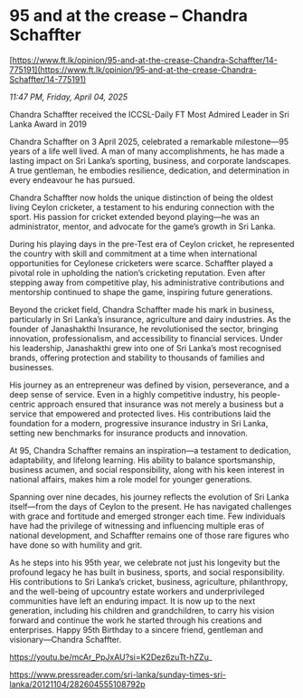 # 95 and at the crease – Chandra Schaffter

[https://www.ft.lk/opinion/95-and-at-the-crease-Chandra-Schaffter/14-775191](https://www.ft.lk/opinion/95-and-at-the-crease-Chandra-Schaffter/14-775191)

*11:47 PM, Friday, April 04, 2025*

Chandra Schaffter received the ICCSL-Daily FT Most Admired Leader in Sri Lanka Award in 2019

Chandra Schaffter on 3 April 2025, celebrated a remarkable milestone—95 years of a life well lived. A man of many accomplishments, he has made a lasting impact on Sri Lanka’s sporting, business, and corporate landscapes. A true gentleman, he embodies resilience, dedication, and determination in every endeavour he has pursued.

Chandra Schaffter now holds the unique distinction of being the oldest living Ceylon cricketer, a testament to his enduring connection with the sport. His passion for cricket extended beyond playing—he was an administrator, mentor, and advocate for the game’s growth in Sri Lanka.

During his playing days in the pre-Test era of Ceylon cricket, he represented the country with skill and commitment at a time when international opportunities for Ceylonese cricketers were scarce. Schaffter played a pivotal role in upholding the nation’s cricketing reputation. Even after stepping away from competitive play, his administrative contributions and mentorship continued to shape the game, inspiring future generations.

Beyond the cricket field, Chandra Schaffter made his mark in business, particularly in Sri Lanka’s insurance, agriculture and dairy industries. As the founder of Janashakthi Insurance, he revolutionised the sector, bringing innovation, professionalism, and accessibility to financial services. Under his leadership, Janashakthi grew into one of Sri Lanka’s most recognised brands, offering protection and stability to thousands of families and businesses.

His journey as an entrepreneur was defined by vision, perseverance, and a deep sense of service. Even in a highly competitive industry, his people-centric approach ensured that insurance was not merely a business but a service that empowered and protected lives. His contributions laid the foundation for a modern, progressive insurance industry in Sri Lanka, setting new benchmarks for insurance products and innovation.

At 95, Chandra Schaffter remains an inspiration—a testament to dedication, adaptability, and lifelong learning. His ability to balance sportsmanship, business acumen, and social responsibility, along with his keen interest in national affairs, makes him a role model for younger generations.

Spanning over nine decades, his journey reflects the evolution of Sri Lanka itself—from the days of Ceylon to the present. He has navigated challenges with grace and fortitude and emerged stronger each time. Few individuals have had the privilege of witnessing and influencing multiple eras of national development, and Schaffter remains one of those rare figures who have done so with humility and grit.

As he steps into his 95th year, we celebrate not just his longevity but the profound legacy he has built in business, sports, and social responsibility. His contributions to Sri Lanka’s cricket, business, agriculture, philanthropy, and the well-being of upcountry estate workers and underprivileged communities have left an enduring impact. It is now up to the next generation, including his children and grandchildren, to carry his vision forward and continue the work he started through his creations and enterprises. Happy 95th Birthday to a sincere friend, gentleman and visionary—Chandra Schaffter.

https://youtu.be/mcAr_PpJxAU?si=K2Dez6zuTt-hZZu_

https://www.pressreader.com/sri-lanka/sunday-times-sri-lanka/20121104/282604555108792p

